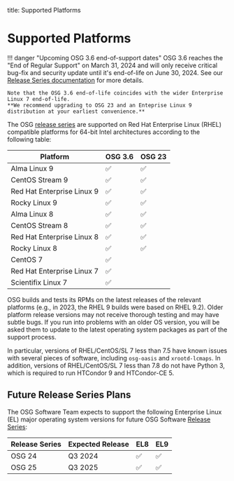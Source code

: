 title: Supported Platforms

Supported Platforms
===================

!!! danger "Upcoming OSG 3.6 end-of-support dates"
    OSG 3.6 reaches the "End of Regular Support" on March 31, 2024 and will only receive critical bug-fix and
    security update until it's end-of-life on June 30, 2024.
    See our [Release Series documentation](./release_series.md#series-life-cycle) for more details.

    Note that the OSG 3.6 end-of-life coincides with the wider Enterprise Linux 7 end-of-life.
    **We recommend upgrading to OSG 23 and an Enteprise Linux 9 distribution at your earliest convenience.**

The OSG [release series](../release/release_series.md) are supported on Red Hat Enterprise Linux (RHEL) compatible
platforms for 64-bit Intel architectures according to the following table:

| Platform                   | OSG 3.6 | OSG 23  |
|----------------------------|---------|---------|
| Alma Linux 9               | &#9989; | &#9989; |
| CentOS Stream 9            | &#9989; | &#9989; |
| Red Hat Enterprise Linux 9 | &#9989; | &#9989; |
| Rocky Linux 9              | &#9989; | &#9989; |
| Alma Linux 8               | &#9989; | &#9989; |
| CentOS Stream 8            | &#9989; | &#9989; |
| Red Hat Enterprise Linux 8 | &#9989; | &#9989; |
| Rocky Linux 8              | &#9989; | &#9989; |
| CentOS 7                   | &#9989; |         |
| Red Hat Enterprise Linux 7 | &#9989; |         |
| Scientifix Linux 7         | &#9989; |         |

OSG builds and tests its RPMs on the latest releases of the relevant platforms (e.g., in 2023, the RHEL 9 builds were
based on RHEL 9.2).
Older platform release versions may not receive thorough testing and may have subtle bugs.
If you run into problems with an older OS version, you will be asked them to update to the latest operating system
packages as part of the support process.

In particular, versions of RHEL/CentOS/SL 7 less than 7.5 have known issues with several pieces of software, including
`osg-oasis` and `xrootd-lcmaps`.
In addition, versions of RHEL/CentOS/SL 7 less than 7.8 do not have Python 3, which is required to run HTCondor 9 and
HTCondor-CE 5.

Future Release Series Plans
---------------------------

The OSG Software Team expects to support the following Enterprise Linux (EL) major operating system versions for future
OSG Software [Release Series](../release/release_series.md):

| Release Series | Expected Release | EL8     | EL9     |
|----------------|------------------|---------|---------|
| OSG 24         | Q3 2024          | &#9989; | &#9989; |
| OSG 25         | Q3 2025          | &#9989; | &#9989; |
